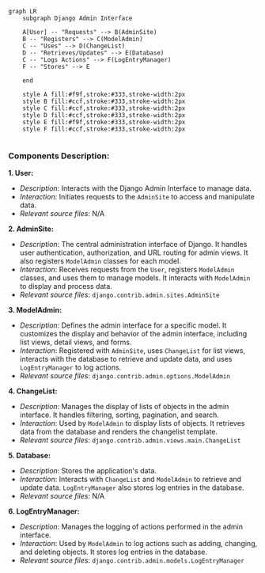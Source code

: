 ```mermaid
graph LR
    subgraph Django Admin Interface

    A[User] -- "Requests" --> B(AdminSite) 
    B -- "Registers" --> C(ModelAdmin)
    C -- "Uses" --> D(ChangeList)
    D -- "Retrieves/Updates" --> E(Database)
    C -- "Logs Actions" --> F(LogEntryManager)
    F -- "Stores" --> E

    end

    style A fill:#f9f,stroke:#333,stroke-width:2px
    style B fill:#ccf,stroke:#333,stroke-width:2px
    style C fill:#ccf,stroke:#333,stroke-width:2px
    style D fill:#ccf,stroke:#333,stroke-width:2px
    style E fill:#f9f,stroke:#333,stroke-width:2px
    style F fill:#ccf,stroke:#333,stroke-width:2px


```

### Components Description:

**1. User:**
   - *Description*: Interacts with the Django Admin Interface to manage data.
   - *Interaction*: Initiates requests to the `AdminSite` to access and manipulate data.
   - *Relevant source files*: N/A

**2. AdminSite:**
   - *Description*: The central administration interface of Django. It handles user authentication, authorization, and URL routing for admin views. It also registers `ModelAdmin` classes for each model.
   - *Interaction*: Receives requests from the `User`, registers `ModelAdmin` classes, and uses them to manage models. It interacts with `ModelAdmin` to display and process data.
   - *Relevant source files*: `django.contrib.admin.sites.AdminSite`

**3. ModelAdmin:**
   - *Description*: Defines the admin interface for a specific model. It customizes the display and behavior of the admin interface, including list views, detail views, and forms. 
   - *Interaction*: Registered with `AdminSite`, uses `ChangeList` for list views, interacts with the database to retrieve and update data, and uses `LogEntryManager` to log actions.
   - *Relevant source files*: `django.contrib.admin.options.ModelAdmin`

**4. ChangeList:**
   - *Description*: Manages the display of lists of objects in the admin interface. It handles filtering, sorting, pagination, and search.
   - *Interaction*: Used by `ModelAdmin` to display lists of objects. It retrieves data from the database and renders the changelist template.
   - *Relevant source files*: `django.contrib.admin.views.main.ChangeList`

**5. Database:**
   - *Description*: Stores the application's data.
   - *Interaction*: Interacts with `ChangeList` and `ModelAdmin` to retrieve and update data. `LogEntryManager` also stores log entries in the database.
   - *Relevant source files*: N/A

**6. LogEntryManager:**
   - *Description*: Manages the logging of actions performed in the admin interface.
   - *Interaction*: Used by `ModelAdmin` to log actions such as adding, changing, and deleting objects. It stores log entries in the database.
   - *Relevant source files*: `django.contrib.admin.models.LogEntryManager`
